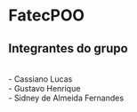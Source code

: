 # FatecPOO

## Integrantes do grupo
</br>
- Cassiano Lucas</br>
- Gustavo Henrique</br>
- Sidney de Almeida Fernandes</br>
